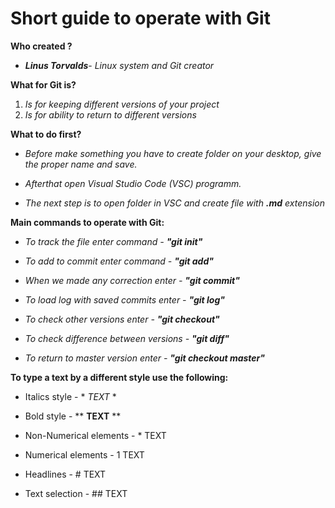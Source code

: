# Short guide to operate with Git

**Who created ?**

* ***Linus Torvalds***- *Linux system and Git creator*

**What for Git is?**

1. *Is for keeping different versions of your project*
2. *Is for ability to return to different versions*

**What to do first?**

* *Before make something you have to create folder on your desktop, give the proper name and save.*
* *Afterthat open Visual Studio Code (VSC) programm.*

* *The next step is to open folder in VSC and create file with **.md** extension*

**Main commands to operate with Git:**

* *To track the file enter command - **"git init"***

* *To add to commit enter command - **"git add"***

* *When we made any correction enter - **"git commit"***

* *To load log with saved commits enter - **"git log"***

* *To check other versions enter - **"git checkout"***

* *To check difference between versions - **"git diff"***

* *To return to master version enter - **"git checkout master"***

**To type a text by a different style use the following:**

* Italics style - * *TEXT* *

* Bold style - ** **TEXT** **

* Non-Numerical elements - * TEXT

* Numerical elements - 1 TEXT

* Headlines - # TEXT

* Text selection - ## TEXT


